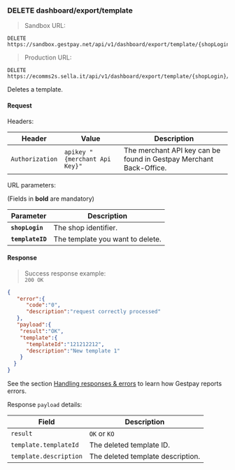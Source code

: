### DELETE dashboard/export/template


> Sandbox URL:

```
DELETE https://sandbox.gestpay.net/api/v1/dashboard/export/template/{shopLogin}/{templateID}
```


> Production URL: 

```
DELETE https://ecomms2s.sella.it/api/v1/dashboard/export/template/{shopLogin}/{templateID}
```

Deletes a template. 

#### Request 

Headers: 

| Header          | Value                         | Description                                                        |
| --------------- | ----------------------------- | ------------------------------------------------------------------ |
| `Authorization` | `apikey "{merchant Api Key}"` | The merchant API key can be found in Gestpay Merchant Back-Office. |

URL parameters: 

(Fields in **bold** are mandatory)

| Parameter | Description | 
| --------- | ----------- | 
| **`shopLogin`** | The shop identifier. | 
| **`templateID`** | The template you want to delete. | 

#### Response 

> Success response example:<br>
> `200 OK`

```json
{
   "error":{  
      "code":"0",
      "description":"request correctly processed"
   },
   "payload":{
    "result":"OK",
    "template":{
      "templateId":"121212212",
      "description":"New template 1"
    }
  } 
}
```

See the section [Handling responses & errors](#handling-responses-amp-errors) to learn how Gestpay reports errors.

Response `payload` details: 

| Field          | Description 
| -------------- | -----------
| `result` | `OK` or `KO`
| `template.templateId` | The deleted template ID.
| `template.description` | The deleted template description.
